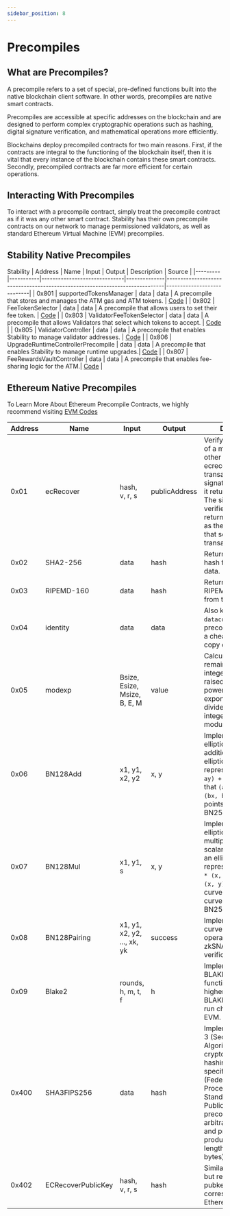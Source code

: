 ```yaml
---
sidebar_position: 8
---
```


# Precompiles

## What are Precompiles?

A precompile refers to a set of special, pre-defined functions built into the native blockchain client software. In other words, precompiles are native smart contracts.

Precompiles are accessible at specific addresses on the blockchain and are designed to perform complex cryptographic operations such as hashing, digital signature verification, and mathematical operations more efficiently.

Blockchains deploy precompiled contracts for two main reasons. First, if the contracts are integral to the functioning of the blockchain itself, then it is vital that every instance of the blockchain contains these smart contracts. Secondly, precompiled contracts are far more efficient for certain operations.

## Interacting With Precompiles

To interact with a precompile contract, simply treat the precompile contract as if it was any other smart contract. Stability has their own precompile contracts on our network to manage permissioned validators, as well as standard Ethereum Virtual Machine (EVM) precompiles.

## Stability Native Precompiles

Stability
| Address | Name | Input | Output | Description | Source |
|---------|-----------|------------------------------|--------------|-----------------------------------------------------------------------------|----------------------------|
| 0x801 | supportedTokensManager | data | data | A precompile that stores and manages the ATM gas and ATM tokens. | [Code](https://github.com/stabilityprotocol/stability/blob/master/precompiles/token-fee-controller/supported-tokens-manager/SupportedTokensManager.sol) |
| 0x802 | FeeTokenSelector | data | data | A precompile that allows users to set their fee token. | [Code](https://github.com/stabilityprotocol/stability/blob/master/precompiles/token-fee-controller/fee-token-selector/FeeTokenSelector.sol) |
| 0x803 | ValidatorFeeTokenSelector | data | data | A precompile that allows Validators that select which tokens to accept. | [Code](https://github.com/stabilityprotocol/stability/blob/master/precompiles/token-fee-controller/validator-fee-selector/ValidatorFeeTokenSelector.sol) |
| 0x805 | ValidatorController | data | data | A precompile that enables Stability to manage validator addresses. | [Code](https://github.com/stabilityprotocol/stability/blob/master/precompiles/upgrade-runtime-controller/UpgradeRuntimeController.sol) |
| 0x806 | UpgradeRuntimeControllerPrecompile | data | data | A precompile that enables Stability to manage runtime upgrades.| [Code](https://github.com/stabilityprotocol/stability/blob/master/precompiles/upgrade-runtime-controller/UpgradeRuntimeController.sol) |
| 0x807 | FeeRewardsVaultController | data | data | A precompile that enables fee-sharing logic for the ATM.| [Code](https://github.com/stabilityprotocol/stability/blob/master/precompiles/fee-rewards-vault-controller/FeeRewardsVaultController.sol) |

## Ethereum Native Precompiles

To Learn More About Ethereum Precompile Contracts, we highly recommend visiting [EVM Codes](https://www.evm.codes/precompiled?fork=shanghai)

| Address | Name               | Input                        | Output        | Description                                                                                                                                                                                                                                                                               |
| ------- | ------------------ | ---------------------------- | ------------- | ----------------------------------------------------------------------------------------------------------------------------------------------------------------------------------------------------------------------------------------------------------------------------------------- |
| 0x01    | ecRecover          | hash, v, r, s                | publicAddress | Verify the signature of a message. In other words, you feed ecrecover the transaction's signature values and it returns an address. The signature is verified if the address returned is the same as the public address that sent the transaction.                                        |
| 0x02    | SHA2-256           | data                         | hash          | Returns the SHA256 hash from the given data.                                                                                                                                                                                                                                              |
| 0x03    | RIPEMD-160         | data                         | hash          | Returns the RIPEMD160 hash from the given data.                                                                                                                                                                                                                                           |
| 0x04    | identity           | data                         | data          | Also known as `datacopy`, this precompile serves as a cheaper way to copy data in memory.                                                                                                                                                                                                 |
| 0x05    | modexp             | Bsize, Esize, Msize, B, E, M | value         | Calculates the remainder when an integer `b` (base) is raised to the `e`-th power (the exponent), and is divided by a positive integer `m` (the modulus).                                                                                                                                 |
| 0x06    | BN128Add           | x1, y1, x2, y2               | x, y          | Implements a native elliptic curve point addition. Returns an elliptic curve point representing `(ax, ay) + (bx, by)` such that `(ax, ay)` and `(bx, by)` are valid points on the curve BN256.                                                                                            |
| 0x07    | BN128Mul           | x1, y1, s                    | x, y          | Implements a native elliptic curve multiplication with a scalar value. Returns an elliptic curve point representing `scalar * (x, y)` such that `(x, y)` is a valid curve point on the curve BN256.alt_bn128                                                                              |
| 0x08    | BN128Pairing       | x1, y1, x2, y2, ..., xk, yk  | success       | Implements elliptic curve pairing operation to perform zkSNARK verification.alt_bn128                                                                                                                                                                                                     |
| 0x09    | Blake2             | rounds, h, m, t, f           | h             | Implements the BLAKE2b hash function and other higher-round 64-bit BLAKE2 variants to run cheaply on the EVM.                                                                                                                                                                             |
| 0x400   | SHA3FIPS256        | data                         | hash          | Implements the SHA-3 (Secure Hash Algorithm 3) cryptographic hashing function as specified in FIPS 202 (Federal Information Processing Standards Publication). This precompile takes an arbitrary length input and processes it to produce a fixed-length 256-bit (32 bytes) output hash. |
| 0x402   | ECRecoverPublicKey | hash, v, r, s                | hash          | Similar to ecRecover, but returns the pubkey (not the corresponding Ethereum address)                                                                                                                                                                                                     |
